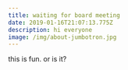 ```yaml
---
title: waiting for board meeting
date: 2019-01-16T21:07:13.775Z
description: hi everyone
image: /img/about-jumbotron.jpg
---
```

this is fun. or is it?
